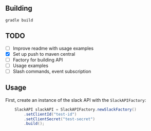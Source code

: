 ## Building

`gradle build`

## TODO

* [ ] Improve readme with usage examples
* [x] Set up push to maven central
* [ ] Factory for building API
* [ ] Usage examples
* [ ] Slash commands, event subscription

## Usage
First, create an instance of the slack API with the `SlackAPIFactory`:

```java
    SlackAPI slackAPI = SlackAPIFactory.newSlackFactory()
        .setClientId("test-id")
        .setClientSecret("test-secret")
        .build();
```
